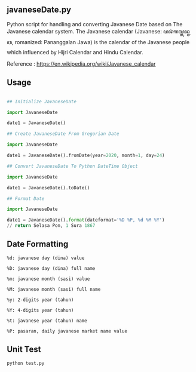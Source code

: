 ## javaneseDate.py

Python script for handling and converting Javanese Date based on The Javanese calendar system.
The Javanese calendar (Javanese: ꦥꦤꦁꦒꦭ꧀ꦭꦤ꧀ꦗꦮ, romanized: Pananggalan Jawa)
is the calendar of the Javanese people which influenced by Hijri Calendar and Hindu Calendar.

Reference : https://en.wikipedia.org/wiki/Javanese_calendar

## Usage

```python

## Initialize JavaneseDate

import JavaneseDate

date1 = JavaneseDate()

## Create JavaneseDate From Gregorian Date

import JavaneseDate

date1 = JavaneseDate().fromDate(year=2020, month=1, day=24)

## Convert JavaneseDate To Python DateTime Object

import JavaneseDate

date1 = JavaneseDate().toDate()

## Format Date

import JavaneseDate

date1 = JavaneseDate().format(dateformat='%D %P, %d %M %Y')
// return Selasa Pon, 1 Sura 1867

```

## Date Formatting
```       
%d: javanese day (dina) value

%D: javanese day (dina) full name

%m: javanese month (sasi) value

%M: javanese month (sasi) full name

%y: 2-digits year (tahun) 

%Y: 4-digits year (tahun) 

%t: javanese year (tahun) name      

%P: pasaran, daily javanese market name value
```

## Unit Test

```
python test.py
```
